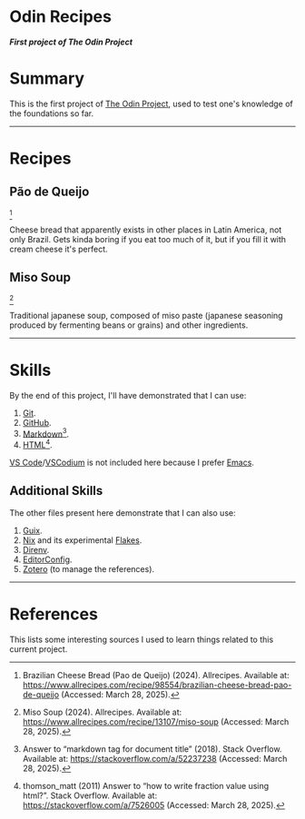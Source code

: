 Odin Recipes
============

***First project of The Odin Project***

# Summary

This is the first project of [The Odin Project](https://www.theodinproject.com), used to test one's knowledge of the foundations so far.

---

# Recipes

## Pão de Queijo
[^2]

Cheese bread that apparently exists in other places in Latin America, not only Brazil. Gets kinda boring if you eat too much of it, but if you fill it with cream cheese it's perfect.

## Miso Soup
[^4]

Traditional japanese soup, composed of miso paste (japanese seasoning produced by fermenting beans or grains) and other ingredients.

---

# Skills

By the end of this project, I'll have demonstrated that I can use:

1. [Git](https://git-scm.com).
2. [GitHub](https://github.com).
3. [Markdown](https://daringfireball.net/projects/markdown)[^1].
4. [HTML](https://html.spec.whatwg.org)[^3].

[VS Code](https://code.visualstudio.com)/[VSCodium](https://vscodium.com) is not included here because I prefer [Emacs](https://www.gnu.org/s/emacs).

## Additional Skills

The other files present here demonstrate that I can also use:

1. [Guix](https://guix.gnu.org).
2. [Nix](https://nixos.org) and its experimental [Flakes](https://nixos.wiki/wiki/Flakes).
3. [Direnv](https://direnv.net).
4. [EditorConfig](https://editorconfig.org).
5. [Zotero](https://www.zotero.org) (to manage the references).

---

# References

This lists some interesting sources I used to learn things related to this current project.

[^1]: Answer to “markdown tag for document title” (2018). Stack Overflow. Available at: https://stackoverflow.com/a/52237238 (Accessed: March 28, 2025).
[^2]: Brazilian Cheese Bread (Pao de Queijo) (2024). Allrecipes. Available at: https://www.allrecipes.com/recipe/98554/brazilian-cheese-bread-pao-de-queijo (Accessed: March 28, 2025).
[^3]: thomson_matt (2011) Answer to “how to write fraction value using html?”. Stack Overflow. Available at: https://stackoverflow.com/a/7526005 (Accessed: March 28, 2025).
[^4]: Miso Soup (2024). Allrecipes. Available at: https://www.allrecipes.com/recipe/13107/miso-soup (Accessed: March 28, 2025).
